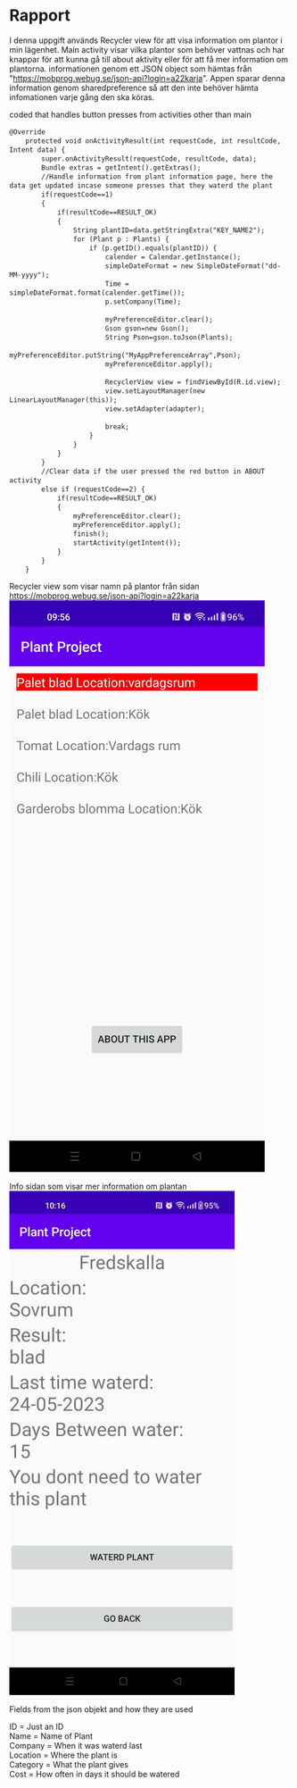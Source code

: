 
# Rapport

I denna uppgift används Recycler view för att visa information om plantor i min lägenhet. Main activity visar vilka plantor som behöver vattnas och har knappar för att kunna gå till about aktivity eller för att få mer information om plantorna. 
informationen genom ett JSON object som hämtas från "https://mobprog.webug.se/json-api?login=a22karja". Appen sparar denna information genom sharedpreference så att den inte behöver hämta infomationen varje gång den ska köras.

coded that handles button presses from activities other than main
```
@Override
    protected void onActivityResult(int requestCode, int resultCode, Intent data) {
        super.onActivityResult(requestCode, resultCode, data);
        Bundle extras = getIntent().getExtras();
        //Handle information from plant information page, here the data get updated incase someone presses that they waterd the plant
        if(requestCode==1)
        {
            if(resultCode==RESULT_OK)
            {
                String plantID=data.getStringExtra("KEY_NAME2");
                for (Plant p : Plants) {
                    if (p.getID().equals(plantID)) {
                        calender = Calendar.getInstance();
                        simpleDateFormat = new SimpleDateFormat("dd-MM-yyyy");
                        Time = simpleDateFormat.format(calender.getTime());
                        p.setCompany(Time);

                        myPreferenceEditor.clear();
                        Gson gson=new Gson();
                        String Pson=gson.toJson(Plants);
                        myPreferenceEditor.putString("MyAppPreferenceArray",Pson);
                        myPreferenceEditor.apply();

                        RecyclerView view = findViewById(R.id.view);
                        view.setLayoutManager(new LinearLayoutManager(this));
                        view.setAdapter(adapter);

                        break;
                    }
                }
            }
        }
        //Clear data if the user pressed the red button in ABOUT activity
        else if (requestCode==2) {
            if(resultCode==RESULT_OK)
            {
                myPreferenceEditor.clear();
                myPreferenceEditor.apply();
                finish();
                startActivity(getIntent());
            }
        }
    }
```

Recycler view som visar namn på plantor från sidan https://mobprog.webug.se/json-api?login=a22karja
![](home.jpg)

Info sidan som visar mer information om plantan
![](info.jpg)

Fields from the json objekt and how they are used

ID = Just an ID<br>
Name = Name of Plant<br>
Company = When it was waterd last<br>
Location = Where the plant is<br>
Category = What the plant gives<br>
Cost = How often in days it should be watered<br>
